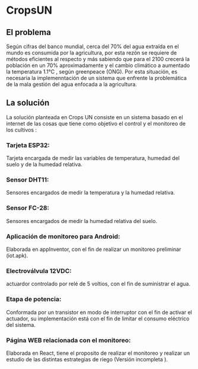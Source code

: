 # CropsUN

## El problema 
Según cifras del  banco  mundial,  cerca del  70% del  agua extraída en  el  mundo  es   consumida por la agricultura,  por esta rezón se requiere de métodos eficientes al respecto y más sabiendo  que   para el  2100 crecerá la población en un 70%  aproximadamente y el cambio climático a aumentado la temperatura 1.1°C , según greenpeace (ONG). Por esta situación,  es necesaria la implemenntación de un sistema que enfrente la problemática de la mala gestión del agua enfocada a la agricultura. 

## La solución

 La solución planteada en Crops  UN consiste en un sistema basado en  el internet de las  cosas   que tiene   como  objetivo  el   control  y el monitoreo de los cultivos :
 
### Tarjeta ESP32:  
Tarjeta encargada de medir las variables de temperatura, humedad del  suelo  y de la humedad relativa.
### Sensor DHT11: 
Sensores encargados de medir la temperatura y la humedad relativa. 
### Sensor FC-28: 
Sensores encargados de medir la humedad relativa del  suelo. 
### Aplicación de monitoreo para Android:  
Elaborada en appInventor,  con el  fin de realizar un monitoreo preliminar (iot.apk). 
### Electroválvula 12VDC: 
actuardor controlado por relé de 5 voltios,  con el fin de suministrar el agua.
### Etapa de potencia: 
Conformada por un transistor en modo de interruptor con el fin de activar el actuador,  su implementación está con el fin de limitar el consumo eléctrico del sistema. 
### Página WEB relacionada con el monitoreo: 
Elaborada en React,  tiene el proposito de realizar el monitoreo y realizar un estudio de las distintas estrategias de riego (Versión incompleta ).

#

